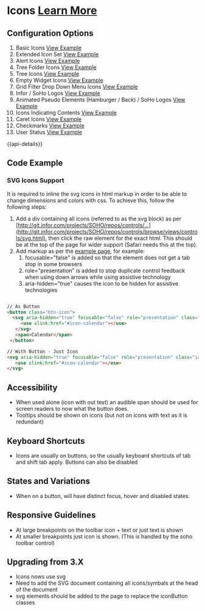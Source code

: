 # Icons  [Learn More](#)

## Configuration Options

1. Basic Icons [View Example]( ../components/icons/example-index)
2. Extended Icon Set [View Example]( ../components/icons/example-extended)
3. Alert Icons [View Example]( ../components/alerts/example-index)
4. Tree Folder Icons [View Example]( ../components/icons/example-tree)
5. Tree Icons [View Example]( ../components/tree/example-index)
6. Empty Widget Icons [View Example]( ../components/icons/example-empty-widgets)
7. Grid Filter Drop Down Menu Icons [View Example]( ../components/icons/example-filter-dropdown)
8. Infor / SoHo Logos [View Example]( ../components/icons/example-logos)
9. Animated Pseudo Elements (Hamburger / Back) / SoHo Logos [View Example]( ../components/icons/example-pseudo-elements)
10. Icons Indicating Contents [View Example]( ../components/icons/example-full-style)
11. Caret Icons [View Example]( ../components/icons/example-caret)
12. Checkmarks [View Example]( ../components/icons/example-checks)
13. User Status [View Example]( ../components/icons/example-user-status)

{{api-details}}

## Code Example

### SVG Icons Support

It is required to inline the svg icons in html markup in order to be able to change dimensions and colors with css. To achieve this, follow the following steps:

1.  Add a div containing all icons (referred to as the svg block) as per [http://git.infor.com/projects/SOHO/repos/controls/...](http://git.infor.com/projects/SOHO/repos/controls/browse/views/controls/svg.html), then click the raw element for the exact html. This should be at the top of the page for wider support (Safari needs this at the top).
2.  Add markup as per the [example page]( ../components/icons/example-index), for example:
    1.  focusable="false" is added so that the element does not get a tab stop in some browsers
    2.  role="presentation" is added to stop duplicate control feedback when using down arrows while using assistive technology
    3.  aria-hidden="true" causes the icon to be hidden for assistive technologies


```html

// As Button
<button class="btn-icon">
  <svg aria-hidden="true" focusable="false" role="presentation" class="icon">
     <use xlink:href="#icon-calendar"></use>
   </svg>
   <span>Calendar</span>
 </button>

// With Button - Just Icon
<svg aria-hidden="true" focusable="false" role="presentation" class="icon" >
   <use xlink:href="#icon-calendar"></use>
</svg>


```

## Accessibility

-   When used alone (icon with out text) an audible span should be used for screen readers to now what the button does.
-   Tooltips should be shown on icons (but not on icons with text as it is redundant)

## Keyboard Shortcuts

-   Icons are usually on buttons, so the usually keyboard shortcuts of tab and shift tab apply. Buttons can also be disabled

## States and Variations

-   When on a button, will have distinct focus, hover and disabled states.

## Responsive Guidelines

-   At large breakpoints on the toolbar icon + text or just text is shown
-   At smaller breakpoints just icon is shown. (This is handled by the soho toolbar control)

## Upgrading from 3.X

-   Icons nows use svg
-   Need to add the SVG document containing all icons/symbals at the head of the document
-   svg elements should be added to the page to replace the iconButton classes
